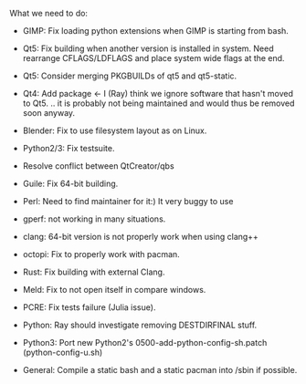 What we need to do:

* GIMP: Fix loading python extensions when GIMP is starting from bash.

* Qt5: Fix building when another version is installed in system. Need rearrange 
  CFLAGS/LDFLAGS and place system wide flags at the end.

* Qt5: Consider merging PKGBUILDs of qt5 and qt5-static.

* Qt4: Add package <- I (Ray) think we ignore software that hasn't moved to Qt5.
  .. it is probably not being maintained and would thus be removed soon anyway.

* Blender: Fix to use filesystem layout as on Linux.

* Python2/3: Fix testsuite.

* Resolve conflict between QtCreator/qbs

* Guile: Fix 64-bit building.

* Perl: Need to find maintainer for it:) It very buggy to use

* gperf: not working in many situations.

* clang: 64-bit version is not properly work when using clang++

* octopi: Fix to properly work with pacman.

* Rust: Fix building with external Clang.

* Meld: Fix to not open itself in compare windows.

* PCRE: Fix tests failure (Julia issue).

* Python: Ray should investigate removing DESTDIRFINAL stuff.

* Python3: Port new Python2's 0500-add-python-config-sh.patch (python-config-u.sh)

* General: Compile a static bash and a static pacman into /sbin if possible.
